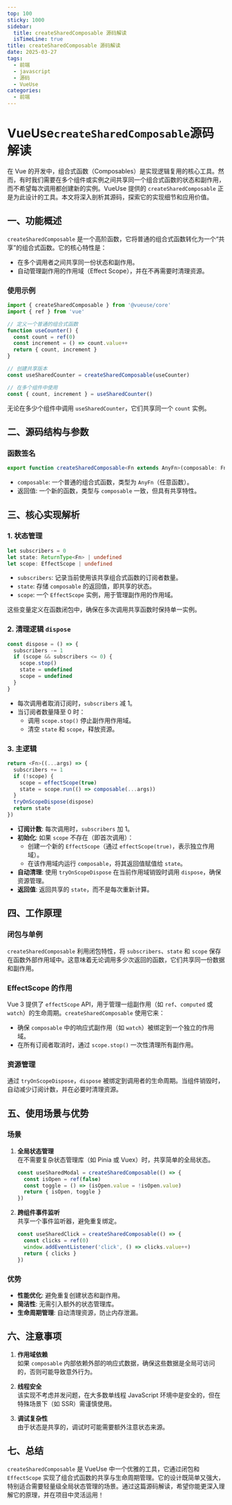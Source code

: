 ```yaml
---
top: 100
sticky: 1000
sidebar:
  title: createSharedComposable 源码解读
  isTimeLine: true
title: createSharedComposable 源码解读
date: 2025-03-27
tags:
  - 前端
  - javascript
  - 源码
  - VueUse
categories:
  - 前端
---
```


<!--
 * @Description:
 * @Author: zhengfei.tan
 * @Date: 2025-03-27 23:49:34
 * @FilePath: \VitePress\docs\SourceCodeAnalysis\vueuse\createSharedComposable 源码解读.md
-->

# VueUse`createSharedComposable`源码解读

在 Vue 的开发中，组合式函数（Composables）是实现逻辑复用的核心工具。然而，有时我们需要在多个组件或实例之间共享同一个组合式函数的状态和副作用，而不希望每次调用都创建新的实例。VueUse 提供的 `createSharedComposable` 正是为此设计的工具。本文将深入剖析其源码，探索它的实现细节和应用价值。

## 一、功能概述

`createSharedComposable` 是一个高阶函数，它将普通的组合式函数转化为一个“共享”的组合式函数。它的核心特性是：

- 在多个调用者之间共享同一份状态和副作用。
- 自动管理副作用的作用域（Effect Scope），并在不再需要时清理资源。

### 使用示例

```javascript
import { createSharedComposable } from '@vueuse/core'
import { ref } from 'vue'

// 定义一个普通的组合式函数
function useCounter() {
  const count = ref(0)
  const increment = () => count.value++
  return { count, increment }
}

// 创建共享版本
const useSharedCounter = createSharedComposable(useCounter)

// 在多个组件中使用
const { count, increment } = useSharedCounter()
```

无论在多少个组件中调用 `useSharedCounter`，它们共享同一个 `count` 实例。

## 二、源码结构与参数

### 函数签名

```typescript
export function createSharedComposable<Fn extends AnyFn>(composable: Fn): Fn
```

- `composable`: 一个普通的组合式函数，类型为 `AnyFn`（任意函数）。
- 返回值: 一个新的函数，类型与 `composable` 一致，但具有共享特性。

## 三、核心实现解析

### 1. 状态管理

```typescript
let subscribers = 0
let state: ReturnType<Fn> | undefined
let scope: EffectScope | undefined
```

- `subscribers`: 记录当前使用该共享组合式函数的订阅者数量。
- `state`: 存储 `composable` 的返回值，即共享的状态。
- `scope`: 一个 `EffectScope` 实例，用于管理副作用的作用域。

这些变量定义在函数闭包中，确保在多次调用共享函数时保持单一实例。

### 2. 清理逻辑 `dispose`

```typescript
const dispose = () => {
  subscribers -= 1
  if (scope && subscribers <= 0) {
    scope.stop()
    state = undefined
    scope = undefined
  }
}
```

- 每次调用者取消订阅时，`subscribers` 减 1。
- 当订阅者数量降至 0 时：
  - 调用 `scope.stop()` 停止副作用作用域。
  - 清空 `state` 和 `scope`，释放资源。

### 3. 主逻辑

```typescript
return <Fn>((...args) => {
  subscribers += 1
  if (!scope) {
    scope = effectScope(true)
    state = scope.run(() => composable(...args))
  }
  tryOnScopeDispose(dispose)
  return state
})
```

- **订阅计数**: 每次调用时，`subscribers` 加 1。
- **初始化**: 如果 `scope` 不存在（即首次调用）：
  - 创建一个新的 `EffectScope`（通过 `effectScope(true)`，表示独立作用域）。
  - 在该作用域内运行 `composable`，将其返回值赋值给 `state`。
- **自动清理**: 使用 `tryOnScopeDispose` 在当前作用域销毁时调用 `dispose`，确保资源管理。
- **返回值**: 返回共享的 `state`，而不是每次重新计算。

## 四、工作原理

### 闭包与单例

`createSharedComposable` 利用闭包特性，将 `subscribers`、`state` 和 `scope` 保存在函数外部作用域中。这意味着无论调用多少次返回的函数，它们共享同一份数据和副作用。

### EffectScope 的作用

Vue 3 提供了 `effectScope` API，用于管理一组副作用（如 `ref`、`computed` 或 `watch`）的生命周期。`createSharedComposable` 使用它来：

- 确保 `composable` 中的响应式副作用（如 `watch`）被绑定到一个独立的作用域。
- 在所有订阅者取消时，通过 `scope.stop()` 一次性清理所有副作用。

### 资源管理

通过 `tryOnScopeDispose`，`dispose` 被绑定到调用者的生命周期。当组件销毁时，自动减少订阅计数，并在必要时清理资源。

## 五、使用场景与优势

### 场景

1. **全局状态管理**  
   在不需要复杂状态管理库（如 Pinia 或 Vuex）时，共享简单的全局状态。

   ```javascript
   const useSharedModal = createSharedComposable(() => {
     const isOpen = ref(false)
     const toggle = () => (isOpen.value = !isOpen.value)
     return { isOpen, toggle }
   })
   ```

2. **跨组件事件监听**  
   共享一个事件监听器，避免重复绑定。
   ```javascript
   const useSharedClick = createSharedComposable(() => {
     const clicks = ref(0)
     window.addEventListener('click', () => clicks.value++)
     return { clicks }
   })
   ```

### 优势

- **性能优化**: 避免重复创建状态和副作用。
- **简洁性**: 无需引入额外的状态管理库。
- **生命周期管理**: 自动清理资源，防止内存泄漏。

## 六、注意事项

1. **作用域依赖**  
   如果 `composable` 内部依赖外部的响应式数据，确保这些数据是全局可访问的，否则可能导致意外行为。

2. **线程安全**  
   该实现不考虑并发问题，在大多数单线程 JavaScript 环境中是安全的，但在特殊场景下（如 SSR）需谨慎使用。

3. **调试复杂性**  
   由于状态是共享的，调试时可能需要额外注意状态来源。

## 七、总结

`createSharedComposable` 是 VueUse 中一个优雅的工具，它通过闭包和 `EffectScope` 实现了组合式函数的共享与生命周期管理。它的设计既简单又强大，特别适合需要轻量级全局状态管理的场景。通过这篇源码解读，希望你能更深入理解它的原理，并在项目中灵活运用！
